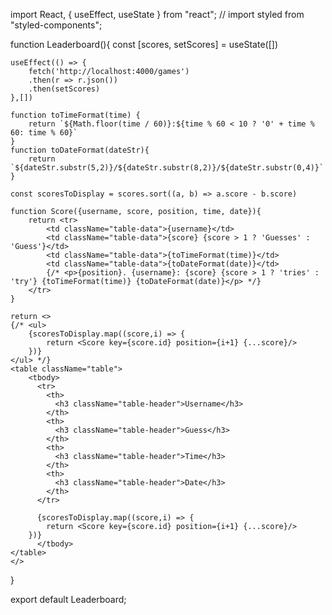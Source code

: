 import React, { useEffect, useState } from "react";
// import styled from "styled-components";

function Leaderboard(){
    const [scores, setScores] = useState([])

    useEffect(() => {
        fetch('http://localhost:4000/games')
        .then(r => r.json())
        .then(setScores)
    },[])

    function toTimeFormat(time) {
        return `${Math.floor(time / 60)}:${time % 60 < 10 ? '0' + time % 60: time % 60}`
    }
    function toDateFormat(dateStr){
        return `${dateStr.substr(5,2)}/${dateStr.substr(8,2)}/${dateStr.substr(0,4)}`
    }
    
    const scoresToDisplay = scores.sort((a, b) => a.score - b.score)

    function Score({username, score, position, time, date}){
        return <tr>
            <td className="table-data">{username}</td>
            <td className="table-data">{score} {score > 1 ? 'Guesses' : 'Guess'}</td>
            <td className="table-data">{toTimeFormat(time)}</td>
            <td className="table-data">{toDateFormat(date)}</td>
            {/* <p>{position}. {username}: {score} {score > 1 ? 'tries' : 'try'} {toTimeFormat(time)} {toDateFormat(date)}</p> */}
        </tr>
    }

    return <>
    {/* <ul>
        {scoresToDisplay.map((score,i) => {
            return <Score key={score.id} position={i+1} {...score}/>
        })}
    </ul> */}
    <table className="table">
        <tbody>
          <tr>
            <th>
              <h3 className="table-header">Username</h3>
            </th>
            <th>
              <h3 className="table-header">Guess</h3>
            </th>
            <th>
              <h3 className="table-header">Time</h3>
            </th>
            <th>
              <h3 className="table-header">Date</h3>
            </th>
          </tr>

          {scoresToDisplay.map((score,i) => {
            return <Score key={score.id} position={i+1} {...score}/>
        })}
          </tbody>
    </table>
    </>
}

export default Leaderboard;